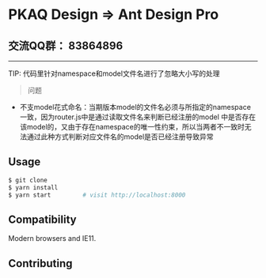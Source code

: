 # PKAQ Design => Ant Design Pro

## 交流QQ群： 83864896

---

TIP: 代码里针对namespace和model文件名进行了忽略大小写的处理

>问题
- 不支model花式命名：当期版本model的文件名必须与所指定的namespace一致，因为router.js中是通过读取文件名来判断已经注册的model
  中是否存在该model的，又由于存在namespace的唯一性约束，所以当两者不一致时无法通过此种方式判断对应文件名的model是否已经注册导致异常


## Usage
```bash
$ git clone 
$ yarn install
$ yarn start         # visit http://localhost:8000
```

## Compatibility
Modern browsers and IE11.

## Contributing

